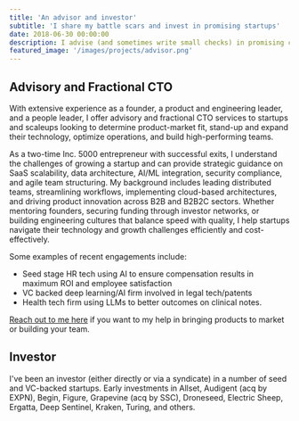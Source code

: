 ```yaml
---
title: 'An advisor and investor'
subtitle: 'I share my battle scars and invest in promising startups'
date: 2018-06-30 00:00:00
description: I advise (and sometimes write small checks) in promising companies, usually in B2B(2C) SaaS. Engagements include HR and recruit tech, legal AI, and healthcare analytic firms that are seed, VC and PE backed.
featured_image: '/images/projects/advisor.png'
---
```


## Advisory and Fractional CTO

With extensive experience as a founder, a product and engineering leader, and a people leader, I offer advisory and fractional CTO services to startups and scaleups looking to determine product-market fit, stand-up and expand their technology, optimize operations, and build high-performing teams. 

As a two-time Inc. 5000 entrepreneur with successful exits, I understand the challenges of growing a startup and can provide strategic guidance on SaaS scalability, data architecture, AI/ML integration, security compliance, and agile team structuring. My background includes leading distributed teams, streamlining workflows, implementing cloud-based architectures, and driving product innovation across B2B and B2B2C sectors. Whether mentoring founders, securing funding through investor networks, or building engineering cultures that balance speed with quality, I help startups navigate their technology and growth challenges efficiently and cost-effectively.

Some examples of recent engagements include:
- Seed stage HR tech using AI to ensure compensation results in maximum ROI and employee satisfaction
- VC backed deep learning/AI firm involved in legal tech/patents
- Health tech firm using LLMs to better outcomes on clinical notes.

[Reach out to me here](/contact) if you want to my help in bringing products to market or building your team.

## Investor

I've been an investor (either directly or via a syndicate) in a number of seed and VC-backed startups. Early investments in Allset, Audigent (acq by EXPN), Begin, Figure, Grapevine (acq by SSC), Droneseed, Electric Sheep, Ergatta, Deep Sentinel, Kraken, Turing, and others.

